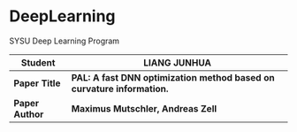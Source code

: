 # DeepLearning
SYSU Deep Learning Program

| Student          | LIANG JUNHUA                                                 |
| ---------------- | ------------------------------------------------------------ |
|**Paper Title**|**PAL: A fast DNN optimization method based on curvature information.**|
|**Paper Author**|**Maximus Mutschler, Andreas Zell**|
